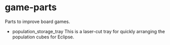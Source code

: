 game-parts
==========

Parts to improve board games.

* population_storage_tray
  This is a laser-cut tray for quickly arranging the population cubes for Eclipse.
